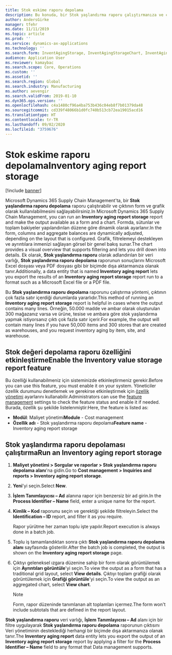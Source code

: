 ```yaml
---
title: Stok eskime raporu depolama
description: Bu konuda, bir Stok yaşlandırma raporu çalıştırmanıza ve çıktının form ve grafik olarak kullanılabilmesini sağlamanıza olanak tanıyan işlevler açıklanmaktadır.
author: AndersGirke
manager: tfehr
ms.date: 11/11/2019
ms.topic: article
ms.prod: ''
ms.service: dynamics-ax-applications
ms.technology: ''
ms.search.form: InventAgingStorage, InventAgingStorageChart, InventAgingStorageDetails
audience: Application User
ms.reviewer: kamaybac
ms.search.scope: Core, Operations
ms.custom: ''
ms.assetid: ''
ms.search.region: Global
ms.search.industry: Manufacturing
ms.author: aevengir
ms.search.validFrom: 2019-01-10
ms.dyn365.ops.version: ''
ms.openlocfilehash: c4a1480cf96a4ba753b436c04eb8f7b01379da48
ms.sourcegitcommit: cd339f48066b1d0fc740b513cb72ea19015acd16
ms.translationtype: HT
ms.contentlocale: tr-TR
ms.lasthandoff: 09/02/2020
ms.locfileid: "3759676"
---
```

# <a name="inventory-aging-report-storage"></a><span data-ttu-id="7bbf7-103">Stok eskime raporu depolama</span><span class="sxs-lookup"><span data-stu-id="7bbf7-103">Inventory aging report storage</span></span>

[!include [banner](../includes/banner.md)]

<span data-ttu-id="7bbf7-104">Microsoft Dynamics 365 Supply Chain Management'ta, bir **Stok yaşlandırma raporu depolama** raporu çalıştırabilir ve çıktının form ve grafik olarak kullanılabilmesini sağlayabilirsiniz.</span><span class="sxs-lookup"><span data-stu-id="7bbf7-104">In Microsoft Dynamics 365 Supply Chain Management, you can run an **Inventory aging report storage** report and make the output available as a form and a chart.</span></span> <span data-ttu-id="7bbf7-105">Formda, sütunlar ve toplam bakiyeler yapılandırılan düzene göre dinamik olarak ayarlanır.</span><span class="sxs-lookup"><span data-stu-id="7bbf7-105">In the form, columns and aggregate balances are dynamically adjusted, depending on the layout that is configured.</span></span> <span data-ttu-id="7bbf7-106">Grafik, filtrelemeyi destekleyen ve ayrıntılara inmenizi sağlayan görsel bir genel bakış sunar.</span><span class="sxs-lookup"><span data-stu-id="7bbf7-106">The chart provides a visual overview that supports filtering and lets you drill down into details.</span></span> <span data-ttu-id="7bbf7-107">Ek olarak, **Stok yaşlandırma raporu** olarak adlandırılan bir veri varlığı, **Stok yaşlandırma raporu depolama** raporunun sonuçlarını Microsoft Excel dosyası veya PDF dosyası gibi bir biçimde dışa aktarmanıza olanak tanır.</span><span class="sxs-lookup"><span data-stu-id="7bbf7-107">Additionally, a data entity that is named **Inventory aging report** lets you export the results of an **Inventory aging report storage** report run to a format such as a Microsoft Excel file or a PDF file.</span></span>

<span data-ttu-id="7bbf7-108">Bu **Stok yaşlandırma raporu depolama** raporunu çalıştırma yöntemi, çıktının çok fazla satır içerdiği durumlarda yararlıdır.</span><span class="sxs-lookup"><span data-stu-id="7bbf7-108">This method of running an **Inventory aging report storage** report is helpful in cases where the output contains many lines.</span></span> <span data-ttu-id="7bbf7-109">Örneğin, 50.000 madde ve ambar olarak oluşturulan 300 mağazanız varsa ve ürüne, tesise ve ambara göre stok yaşlandırma yapmak istiyorsanız çıktı çok fazla satır içerir.</span><span class="sxs-lookup"><span data-stu-id="7bbf7-109">For example, the output will contain many lines if you have 50,000 items and 300 stores that are created as warehouses, and you request inventory aging by item, site, and warehouse.</span></span>

## <a name="enable-the-inventory-value-storage-report-feature"></a><span data-ttu-id="7bbf7-110">Stok değeri depolama raporu özelliğini etkinleştirme</span><span class="sxs-lookup"><span data-stu-id="7bbf7-110">Enable the Inventory value storage report feature</span></span>

<span data-ttu-id="7bbf7-111">Bu özelliği kullanabilmeniz için sisteminizde etkinleştirmeniz gerekir.</span><span class="sxs-lookup"><span data-stu-id="7bbf7-111">Before you can use this feature, you must enable it on your system.</span></span> <span data-ttu-id="7bbf7-112">Yöneticiler özellik durumunu denetlemek ve gerekirse etkinleştirmek için [özellik yönetimi](../../fin-ops-core/fin-ops/get-started/feature-management/feature-management-overview.md) ayarlarını kullanabilir.</span><span class="sxs-lookup"><span data-stu-id="7bbf7-112">Administrators can use the [feature management](../../fin-ops-core/fin-ops/get-started/feature-management/feature-management-overview.md) settings to check the feature status and enable it if needed.</span></span> <span data-ttu-id="7bbf7-113">Burada, özellik şu şekilde listelenmiştir:</span><span class="sxs-lookup"><span data-stu-id="7bbf7-113">Here, the feature is listed as:</span></span>

- <span data-ttu-id="7bbf7-114">**Modül**: Maliyet yönetimi</span><span class="sxs-lookup"><span data-stu-id="7bbf7-114">**Module** - Cost management</span></span>
- <span data-ttu-id="7bbf7-115">**Özellik adı** - Stok yaşlandırma raporu depolama</span><span class="sxs-lookup"><span data-stu-id="7bbf7-115">**Feature name** - Inventory aging report storage</span></span>

## <a name="run-an-inventory-aging-report-storage"></a><span data-ttu-id="7bbf7-116">Stok yaşlandırma raporu depolaması çalıştırma</span><span class="sxs-lookup"><span data-stu-id="7bbf7-116">Run an Inventory aging report storage</span></span>

1. <span data-ttu-id="7bbf7-117">**Maliyet yönetimi \> Sorgular ve raporlar \> Stok yaşlandırma raporu depolama alanı**'na gidin.</span><span class="sxs-lookup"><span data-stu-id="7bbf7-117">Go to **Cost management \> Inquiries and reports \> Inventory aging report storage**.</span></span>
1. <span data-ttu-id="7bbf7-118">**Yeni**'yi seçin.</span><span class="sxs-lookup"><span data-stu-id="7bbf7-118">Select **New**.</span></span>
1. <span data-ttu-id="7bbf7-119">**İşlem Tanımlayıcısı – Ad** alanına rapor için benzersiz bir ad girin.</span><span class="sxs-lookup"><span data-stu-id="7bbf7-119">In the **Process Identifier – Name** field, enter a unique name for the report.</span></span>
1. <span data-ttu-id="7bbf7-120">**Kimlik – Kod** raporunu seçin ve gerektiği şekilde filtreleyin.</span><span class="sxs-lookup"><span data-stu-id="7bbf7-120">Select the **Identification – ID** report, and filter it as you require.</span></span>

    <span data-ttu-id="7bbf7-121">Rapor yürütme her zaman toplu işte yapılır.</span><span class="sxs-lookup"><span data-stu-id="7bbf7-121">Report execution is always done in a batch job.</span></span>

1. <span data-ttu-id="7bbf7-122">Toplu iş tamamlandıktan sonra çıktı **Stok yaşlandırma raporu depolama alanı** sayfasında gösterilir.</span><span class="sxs-lookup"><span data-stu-id="7bbf7-122">After the batch job is completed, the output is shown on the **Inventory aging report storage** page.</span></span>
1. <span data-ttu-id="7bbf7-123">Çıktıyı geleneksel ızgara düzenine sahip bir form olarak görüntülemek için **Ayrıntıları görüntüle**'yi seçin.</span><span class="sxs-lookup"><span data-stu-id="7bbf7-123">To view the output as a form that has a traditional grid layout, select **View details**.</span></span> <span data-ttu-id="7bbf7-124">Çıktıyı toplam grafiği olarak görüntülemek için **Grafiği görüntüle**'yi seçin.</span><span class="sxs-lookup"><span data-stu-id="7bbf7-124">To view the output as an aggregated chart, select **View chart**.</span></span>

    > [!NOTE]
    > <span data-ttu-id="7bbf7-125">Form, rapor düzeninde tanımlanan alt toplamları içermez.</span><span class="sxs-lookup"><span data-stu-id="7bbf7-125">The form won't include subtotals that are defined in the report layout.</span></span>

<span data-ttu-id="7bbf7-126">**Stok yaşlandırma raporu** veri varlığı, **İşlem Tanımlayıcısı – Ad** alanı için bir filtre uygulayarak **Stok yaşlandırma raporu depolama** raporunun çıktısını Veri yönetiminin desteklediği herhangi bir biçimde dışa aktarmanıza olanak tanır.</span><span class="sxs-lookup"><span data-stu-id="7bbf7-126">The **Inventory aging report** data entity lets you export the output of an **Inventory aging report storage** report by applying a filter for the **Process Identifier – Name** field to any format that Data management supports.</span></span>
